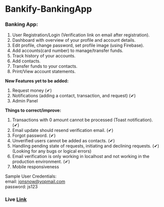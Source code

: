 # Bankify-BankingApp

### Banking App:
1. User Registration/Login (Verification link on email after registration).
2. Dashboard with overview of your profile and account details.
3. Edit profile, change password, set profile image (using Firebase).
4. Add accounts(card number) to manage/transfer funds.
5. Track history of your accounts.
6. Add contacts.
7. Transfer funds to your contacts.
8. Print/View account statements.

**New Features yet to be added:**
1. Request money (✔)
2. Notifications (adding a contact, transaction, and request) (✔)
3. Admin Panel

**Things to correct/improve:**
1. Transactions with 0 amount cannot be processed (Toast notification). (✔)
2. Email update should resend verification email. (✔)
3. Forgot password. (✔)
4. Unverified users cannot be added as contacts. (✔)
5. Handling pending state of requests, initiating and declining requests. (✔) (Looking for any bugs or logical errors)
6. Email verification is only working in localhost and not working in the production environment. (✔)
7. Mobile responsiveness

Sample User Credentials:  
email: jonsnow@yopmail.com  
password: js123

### Live [Link](https://bankify-live.netlify.app/)
